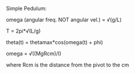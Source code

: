 Simple Pedulum:

omega (angular freq. NOT angular vel.) = √(g/L)

T = 2pi*√(L/g)

theta(t) = thetamax*cos(omega(t) + phi)



omega = √((MgRcm)/I)

where Rcm is the distance from the pivot to the cm